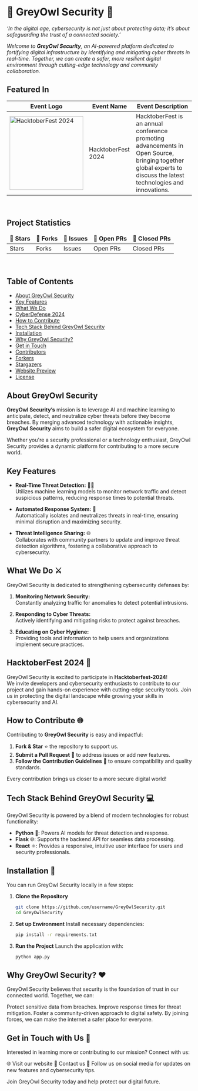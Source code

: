 # 🦉 GreyOwl Security 🦉

*‘In the digital age, cybersecurity is not just about protecting data; it’s about safeguarding the trust of a connected society.’*

*<i>Welcome to **GreyOwl Security**, an AI-powered platform dedicated to fortifying digital infrastructure by identifying and mitigating cyber threats in real-time. Together, we can create a safer, more resilient digital environment through cutting-edge technology and community collaboration.</i>*

## Featured In

| Event Logo | Event Name | Event Description |
|------------|------------|-------------------|
| <img src="" width="200" height="auto" loading="lazy" alt="HacktoberFest 2024"/> | HacktoberFest 2024 | HacktoberFest is an annual conference promoting advancements in Open Source, bringing together global experts to discuss the latest technologies and innovations. |

<br />

## Project Statistics

<table align="center">
    <thead align="center">
        <tr>
            <td><b>🌟 Stars</b></td>
            <td><b>🍴 Forks</b></td>
            <td><b>🐛 Issues</b></td>
            <td><b>🔔 Open PRs</b></td>
            <td><b>🔕 Closed PRs</b></td>
        </tr>
    </thead>
    <tbody>
        <tr>
            <td>Stars</td>
            <td>Forks</td>
            <td>Issues</td>
            <td>Open PRs</td>
            <td>Closed PRs</td>
        </tr>
    </tbody>
</table>

<br />

## Table of Contents

- [About GreyOwl Security](#about-greyowl-security-)
- [Key Features](#key-features-)
- [What We Do](#what-we-do-)
- [CyberDefense 2024](#cyberdefense-2024-)
- [How to Contribute](#how-to-contribute-)
- [Tech Stack Behind GreyOwl Security](#tech-stack-behind-greyowl-security-)
- [Installation](#installation-)
- [Why GreyOwl Security?](#why-greyowl-security-)
- [Get in Touch](#get-in-touch-)
- [Contributors](#contributors)
- [Forkers](#forkers)
- [Stargazers](#stargazers)
- [Website Preview](#website-preview📸)
- [License](#license-)


## **About GreyOwl Security** 

**GreyOwl Security’s** mission is to leverage AI and machine learning to anticipate, detect, and neutralize cyber threats before they become breaches. By merging advanced technology with actionable insights, **GreyOwl Security** aims to build a safer digital ecosystem for everyone.

Whether you're a security professional or a technology enthusiast, GreyOwl Security provides a dynamic platform for contributing to a more secure world.

## **Key Features** 

- **Real-Time Threat Detection:** 🕵️‍♂️  
  Utilizes machine learning models to monitor network traffic and detect suspicious patterns, reducing response times to potential threats.

- **Automated Response System:** 🤖  
  Automatically isolates and neutralizes threats in real-time, ensuring minimal disruption and maximizing security.

- **Threat Intelligence Sharing:** 🌐  
  Collaborates with community partners to update and improve threat detection algorithms, fostering a collaborative approach to cybersecurity.

## **What We Do** ⚔️

GreyOwl Security is dedicated to strengthening cybersecurity defenses by:

1. **Monitoring Network Security:**  
   Constantly analyzing traffic for anomalies to detect potential intrusions.

2. **Responding to Cyber Threats:**  
   Actively identifying and mitigating risks to protect against breaches.

3. **Educating on Cyber Hygiene:**  
   Providing tools and information to help users and organizations implement secure practices.

## HacktoberFest 2024 🎉

GreyOwl Security is excited to participate in **Hacktoberfest-2024**!  
We invite developers and cybersecurity enthusiasts to contribute to our project and gain hands-on experience with cutting-edge security tools.
Join us in protecting the digital landscape while growing your skills in cybersecurity and AI.

## **How to Contribute** 🌐

Contributing to **GreyOwl Security** is easy and impactful:

1. **Fork & Star** ⭐ the repository to support us.
2. **Submit a Pull Request** 🔄 to address issues or add new features.
3. **Follow the Contribution Guidelines** 📜 to ensure compatibility and quality standards.

Every contribution brings us closer to a more secure digital world!

## **Tech Stack Behind GreyOwl Security** 💻

GreyOwl Security is powered by a blend of modern technologies for robust functionality:

- **Python** 🐍: Powers AI models for threat detection and response.
- **Flask** 🌐: Supports the backend API for seamless data processing.
- **React** ⚛️: Provides a responsive, intuitive user interface for users and security professionals.

## Installation 🚀

You can run GreyOwl Security locally in a few steps:

1. **Clone the Repository**

   ```bash
   git clone https://github.com/username/GreyOwlSecurity.git
   cd GreyOwlSecurity

2. **Set up Environment**
   Install necessary dependencies:
   ```bash
   pip install -r requirements.txt

3. **Run the Project**
   Launch the application with:
   ```bash
   python app.py

## Why GreyOwl Security? ❤️
GreyOwl Security believes that security is the foundation of trust in our connected world. Together, we can:

Protect sensitive data from breaches.
Improve response times for threat mitigation.
Foster a community-driven approach to digital safety.
By joining forces, we can make the internet a safer place for everyone.

## Get in Touch with Us 💬 
Interested in learning more or contributing to our mission? Connect with us:

🌐 Visit our website
📧 Contact us
📱 Follow us on social media for updates on new features and cybersecurity tips.

Join GreyOwl Security today and help protect our digital future.
